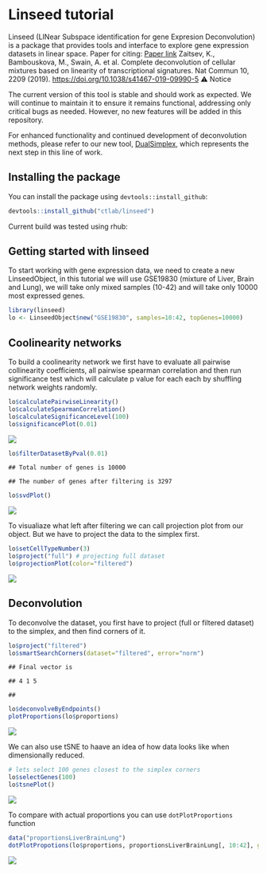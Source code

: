 Linseed tutorial
================
Linseed (LINear Subspace identification for gene Expresion Deconvolution) is a package that provides tools and interface to explore gene expression datasets in linear space.
Paper for citing: [Paper link](https://www.nature.com/articles/s41467-019-09990-5)
Zaitsev, K., Bambouskova, M., Swain, A. et al. Complete deconvolution of cellular mixtures based on linearity of transcriptional signatures. Nat Commun 10, 2209 (2019). https://doi.org/10.1038/s41467-019-09990-5
⚠️ Notice

The current version of this tool is stable and should work as expected. We will continue to maintain it to ensure it remains functional, addressing only critical bugs as needed. However, no new features will be added in this repository.

For enhanced functionality and continued development of deconvolution methods, please refer to our new tool, [DualSimplex](https://github.com/artyomovlab/dualsimplex), which represents the next step in this line of work.


Installing the package
----------------------

You can install the package using `devtools::install_github`:

``` r
devtools::install_github("ctlab/linseed")
```

Current build was tested using rhub:

Getting started with linseed
----------------------------

To start working with gene expression data, we need to create a new LinseedObject, in this tutorial we will use GSE19830 (mixture of Liver, Brain and Lung), we will take only mixed samples (10-42) and will take only 10000 most expressed genes.

``` r
library(linseed)
lo <- LinseedObject$new("GSE19830", samples=10:42, topGenes=10000)
```

Coolinearity networks
---------------------

To build a coolinearity network we first have to evaluate all pairwise collinearity coefficients, all pairwise spearman correlation and then run significance test which will calculate p value for each each by shuffling network weights randomly.

``` r
lo$calculatePairwiseLinearity()
lo$calculateSpearmanCorrelation()
lo$calculateSignificanceLevel(100)
lo$significancePlot(0.01)
```

![](Readme_files/figure-markdown_github/networks-1.png)

``` r
lo$filterDatasetByPval(0.01)
```

    ## Total number of genes is 10000

    ## The number of genes after filtering is 3297

``` r
lo$svdPlot()
```

![](Readme_files/figure-markdown_github/networks-2.png)

To visualiaze what left after filtering we can call projection plot from our object. But we have to project the data to the simplex first.

``` r
lo$setCellTypeNumber(3)
lo$project("full") # projecting full dataset
lo$projectionPlot(color="filtered")
```

![](Readme_files/figure-markdown_github/visi-1.png)

Deconvolution
-------------

To deconvolve the dataset, you first have to project (full or filtered dataset) to the simplex, and then find corners of it.

``` r
lo$project("filtered")
lo$smartSearchCorners(dataset="filtered", error="norm")
```

    ## Final vector is

    ## 4 1 5

    ## 

``` r
lo$deconvolveByEndpoints()
plotProportions(lo$proportions)
```

![](Readme_files/figure-markdown_github/deconvolution-1.png)

We can also use tSNE to haave an idea of how data looks like when dimensionally reduced.

``` r
# lets select 100 genes closest to the simplex corners 
lo$selectGenes(100)
lo$tsnePlot()
```

![](Readme_files/figure-markdown_github/rtsne-1.png)

To compare with actual proportions you can use `dotPlotProportions` function

``` r
data("proportionsLiverBrainLung")
dotPlotPropotions(lo$proportions, proportionsLiverBrainLung[, 10:42], guess=TRUE)
```

![](Readme_files/figure-markdown_github/proportions-1.png)
